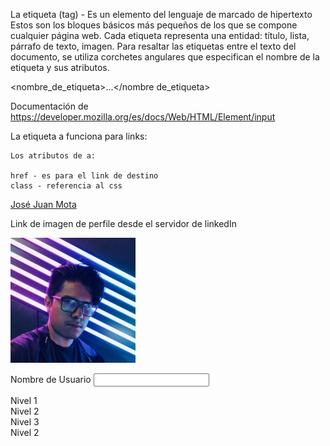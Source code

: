 
 La etiqueta (tag) - Es un elemento del lenguaje de marcado de hipertexto
Estos son los bloques básicos más pequeños de los que se compone cualquier página web.
Cada etiqueta representa una entidad: título, lista, párrafo de texto, imagen. 
Para resaltar las etiquetas entre el texto del documento,
se utiliza corchetes angulares que especifican el nombre de la etiqueta y sus atributos.

<nombre_de_etiqueta>...</nombre de_etiqueta>

Documentación de
https://developer.mozilla.org/es/docs/Web/HTML/Element/input    


La etiqueta a funciona para links: 

    Los atributos de a:

    href - es para el link de destino
    class - referencia al css


<a href="https://www.linkedin.com/in/backmota/" id="1" class="web" target="_blank">José Juan Mota</a>


Link de imagen de perfile desde el servidor de linkedIn
<!-- Forma de poner imagen de un servidor de la web en nuestra web
<img src="https://media-exp1.licdn.com/dms/image/C4E03AQFVPw5-f9LtXg/profile-displayphoto-shrink_200_200/0/1565480390245?e=1666224000&v=beta&t=TOTSiEu90FuLfEJiabFvNIjTCAQgpgYJZufs5BkqXWg"/>
-->
<!--Forma de poner una imagen con archivos locales -->
<img src="img/1565480390245.jpg" alt="Imagen de perfil de José Juan Mota"/>


<!--Etiqueta que sirve para interacción con el usuario (Formulario por ejm)
hay dentro de los input tipos como date, email, file etc-->
Nombre de Usuario 
<input type="password" name="password"/>


<div id="2">Nivel 1<div id="3">Nivel 2<div id="5">Nivel 3</div></div><div id="4">Nivel 2</div></div>
